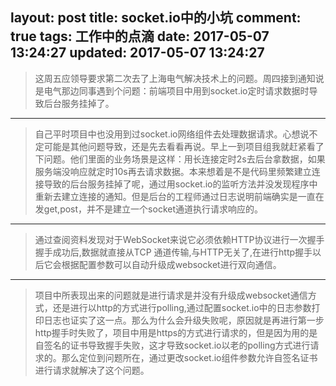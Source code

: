 layout: post
title: socket.io中的小坑
comment: true
tags: 工作中的点滴
date: 2017-05-07 13:24:27
updated: 2017-05-07 13:24:27
---
>这周五应领导要求第二次去了上海电气解决技术上的问题。周四接到通知说是电气那边同事遇到个问题：前端项目中用到socket.io定时请求数据时导致后台服务挂掉了。
<!--more-->

------

>自己平时项目中也没用到过socket.io网络组件去处理数据请求。心想说不定可能是其他问题导致，还是先去看看再说。早上一到项目组我就赶紧看了下问题。他们里面的业务场景是这样：用长连接定时2s去后台拿数据，如果服务端没响应就定时10s再去请求数据。本来想着是不是代码里频繁建立连接导致的后台服务挂掉了呢，通过用socket.io的监听方法并没发现程序中重新去建立连接的通知。但是后台的工程师通过日志说明前端确实是一直在发get,post，并不是建立一个socket通道执行请求响应的。

---

>通过查阅资料发现对于WebSocket来说它必须依赖HTTP协议进行一次握手握手成功后,数据就直接从TCP 通道传输,与HTTP无关了,在进行http握手以后它会根据配置参数可以自动升级成websocket进行双向通信。

---

>项目中所表现出来的问题就是进行请求是并没有升级成websocket通信方式，还是进行以http的方式进行polling,通过配置socket.io中的日志参数打印日志也证实了这一点。那么为什么会升级失败呢，原因就是再进行第一步http握手时失败了，项目中用是https的方式进行请求的，但是因为用的是自签名的证书导致握手失败，这才导致socket.io以老的polling方式进行请求的。那么定位到问题所在，通过更改socket.io组件参数允许自签名证书进行请求就解决了这个问题。